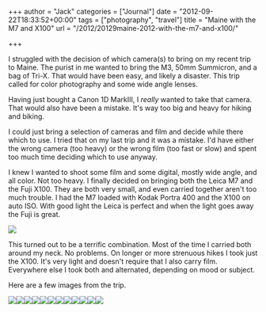 +++
author = "Jack"
categories = ["Journal"]
date = "2012-09-22T18:33:52+00:00"
tags = ["photography", "travel"]
title = "Maine with the M7 and X100"
url = "/2012/20129maine-2012-with-the-m7-and-x100/"

+++

I struggled with the decision of which camera(s) to bring on my recent trip to Maine. The purist in me wanted to bring the M3, 50mm Summicron, and a bag of Tri-X. That would have been easy, and likely a disaster. This trip called for color photography and some wide angle lenses. 

Having just bought a Canon 1D MarkIII, I _really_ wanted to take that camera. That would also have been a mistake. It's way too big and heavy for hiking and biking. 

I could just bring a selection of cameras and film and decide while there which to use. I tried that on my last trip and it was a mistake. I'd have either the wrong camera (too heavy) or the wrong film (too fast or slow) and spent too much time deciding which to use anyway.

I knew I wanted to shoot some film and some digital, mostly wide angle, and all color. Not too heavy. I finally decided on bringing both the Leica M7 and the Fuji X100. They are both very small, and even carried together aren't too much trouble. I had the M7 loaded with Kodak Portra 400 and the X100 on auto ISO. With good light the Leica is perfect and when the light goes away the Fuji is great.


![][1] 

This turned out to be a terrific combination. Most of the time I carried both around my neck. No problems. On longer or more strenuous hikes I took just the X100. It's very light and doesn't require that I also carry film. Everywhere else I took both and alternated, depending on mood or subject. 

Here are a few images from the trip.

<div class="image-gallery-wrapper">
  <img src="/img/2012/09/2012-Roll-051_31.jpg" /><img src="/img/2012/09/20120908_DSCF0476.jpg" /><img src="/img/2012/09/2012-Roll-052_06.jpg" /><img src="/img/2012/09/2012-Roll-052_25-1.jpg" /><img src="/img/2012/09/2012-Roll-052_30.jpg" /><img src="/img/2012/09/2012-Roll-055_26-Edit.jpg" /><img src="/img/2012/09/20120909_DSCF0521.jpg" /><img src="/img/2012/09/20120910_DSCF0658.jpg" /><img src="/img/2012/09/20120911_DSCF0700.jpg" /><img src="/img/2012/09/20120911_DSCF0776.jpg" /><img src="/img/2012/09/20120913_DSCF0991-Edit.jpg" /><img src="/img/2012/09/20120913_DSCF0971.jpg" />
</div>

 [1]: /img/2012/09/2012-09-22-20120170.jpg